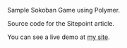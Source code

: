 Sample Sokoban Game using Polymer.

Source code for the Sitepoint article.

You can see a live demo at [my site](http://www.eguneys.com/games/sokoban/index.html).
